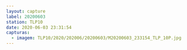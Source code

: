 ```yaml
---
layout: capture
label: 20200603
station: TLP10
date: 2020-06-03 23:31:54
capturas:
  - imagem: TLP10/2020/202006/20200603/M20200603_233154_TLP_10P.jpg
---
```

